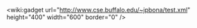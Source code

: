 &lt;wiki:gadget url="http://www.cse.buffalo.edu/~jpbona/test.xml" height="400" width="600" border="0" /&gt;